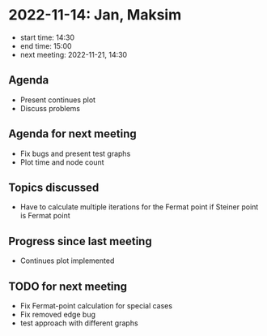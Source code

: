 # 2022-11-14: Jan, Maksim

* start time: 14:30
* end time: 15:00
* next meeting: 2022-11-21, 14:30

## Agenda

* Present continues plot
* Discuss problems

## Agenda for next meeting

* Fix bugs and present test graphs
* Plot time and node count

## Topics discussed

* Have to calculate multiple iterations for the Fermat point if Steiner point is Fermat point

## Progress since last meeting

* Continues plot implemented

## TODO for next meeting

* Fix Fermat-point calculation for special cases
* Fix removed edge bug
* test approach with different graphs